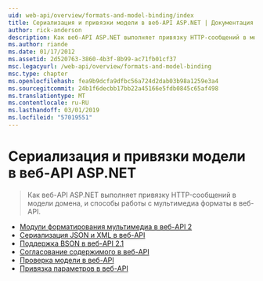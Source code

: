 ```yaml
---
uid: web-api/overview/formats-and-model-binding/index
title: Сериализация и привязки модели в веб-API ASP.NET | Документация Майкрософт
author: rick-anderson
description: Как веб-API ASP.NET выполняет привязку HTTP-сообщений в модели домена, и способы работы с мультимедиа форматы в веб-API.
ms.author: riande
ms.date: 01/17/2012
ms.assetid: 2d520763-3860-4b3f-8b99-ac71fb01cf37
msc.legacyurl: /web-api/overview/formats-and-model-binding
msc.type: chapter
ms.openlocfilehash: fea9b9dcfa9dfbc56a724d2dab03b98a1259e3a4
ms.sourcegitcommit: 24b1f6decbb17bb22a45166e5fdb0845c65af498
ms.translationtype: MT
ms.contentlocale: ru-RU
ms.lasthandoff: 03/01/2019
ms.locfileid: "57019551"
---
```

<a name="serialization-and-model-binding-in-aspnet-web-api"></a>Сериализация и привязки модели в веб-API ASP.NET
====================
> Как веб-API ASP.NET выполняет привязку HTTP-сообщений в модели домена, и способы работы с мультимедиа форматы в веб-API.


- [Модули форматирования мультимедиа в веб-API 2](media-formatters.md)
- [Сериализация JSON и XML в веб-API](json-and-xml-serialization.md)
- [Поддержка BSON в веб-API 2.1](bson-support-in-web-api-21.md)
- [Согласование содержимого в веб-API](content-negotiation.md)
- [Проверка модели в веб-API](model-validation-in-aspnet-web-api.md)
- [Привязка параметров в веб-API](parameter-binding-in-aspnet-web-api.md)

